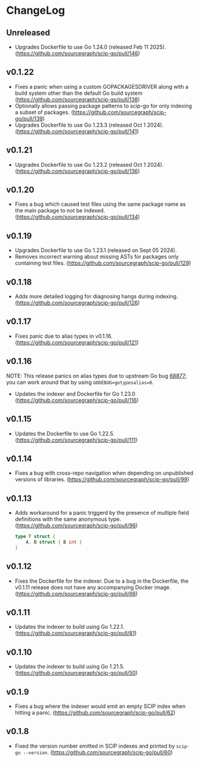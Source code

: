 # ChangeLog

## Unreleased

- Upgrades Dockerfile to use Go 1.24.0 (released Feb 11 2025).
  (https://github.com/sourcegraph/scip-go/pull/146)

## v0.1.22

- Fixes a panic when using a custom GOPACKAGESDRIVER along
  with a build system other than the default Go build system
  (https://github.com/sourcegraph/scip-go/pull/138)
- Optionally allows passing package patterns to scip-go for
  only indexing a subset of packages.
  (https://github.com/sourcegraph/scip-go/pull/139)
- Upgrades Dockerfile to use Go 1.23.3 (released Oct 1 2024).
  (https://github.com/sourcegraph/scip-go/pull/141)

## v0.1.21

- Upgrades Dockerfile to use Go 1.23.2 (released Oct 1 2024).
  (https://github.com/sourcegraph/scip-go/pull/136)

## v0.1.20

- Fixes a bug which caused test files using the same package name
  as the main package to not be indexed.
  (https://github.com/sourcegraph/scip-go/pull/134)

## v0.1.19

- Upgrades Dockerfile to use Go 1.23.1 (released on Sept 05 2024).
- Removes incorrect warning about missing ASTs for packages
  only containing test files.
  (https://github.com/sourcegraph/scip-go/pull/129)

## v0.1.18

- Adds more detailed logging for diagnosing hangs
  during indexing.
  (https://github.com/sourcegraph/scip-go/pull/126)

## v0.1.17

- Fixes panic due to alias types in v0.1.16.
  (https://github.com/sourcegraph/scip-go/pull/121)

## v0.1.16

NOTE: This release panics on alias types due to
upstream Go bug [68877](https://github.com/golang/go/issues/68877);
you can work around that by using `GODEBUG=gotypesalias=0`.

- Updates the indexer and Dockerfile for Go 1.23.0
  (https://github.com/sourcegraph/scip-go/pull/116)


## v0.1.15

- Updates the Dockerfile to use Go 1.22.5.
  (https://github.com/sourcegraph/scip-go/pull/111)

## v0.1.14

- Fixes a bug with cross-repo navigation when depending
  on unpublished versions of libraries.
  (https://github.com/sourcegraph/scip-go/pull/99)

## v0.1.13

- Adds workaround for a panic triggerd by the presence of multiple
  field definitions with the same anonymous type.
  (https://github.com/sourcegraph/scip-go/pull/96)

  ```go
  type T struct {
      A, B struct { B int }
  }
  ```

## v0.1.12

- Fixes the Dockerfile for the indexer. Due to a bug in the Dockerfile,
  the v0.1.11 release does not have any accompanying Docker image.
  (https://github.com/sourcegraph/scip-go/pull/86)

## v0.1.11

- Updates the indexer to build using Go 1.22.1.
  (https://github.com/sourcegraph/scip-go/pull/81)

## v0.1.10

- Updates the indexer to build using Go 1.21.5.
  (https://github.com/sourcegraph/scip-go/pull/50)

## v0.1.9

- Fixes a bug where the indexer would emit an empty SCIP index
  when hitting a panic.
  (https://github.com/sourcegraph/scip-go/pull/62)

## v0.1.8

- Fixed the version number emitted in SCIP indexes
  and printed by `scip-go --version`.
  (https://github.com/sourcegraph/scip-go/pull/60)
